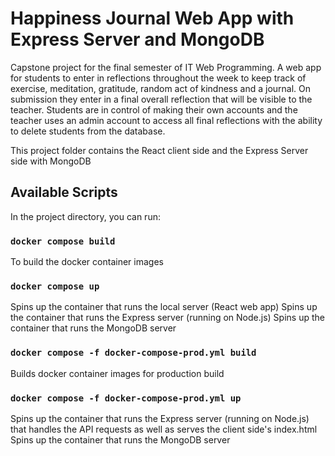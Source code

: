 # Happiness Journal Web App with Express Server and MongoDB

Capstone project for the final semester of IT Web Programming. A web app for students to enter in reflections throughout the week to keep track of exercise, meditation, gratitude, random act of kindness and a journal. On submission they enter in a final overall reflection that will be visible to the teacher. Students are in control of making their own accounts and the teacher uses an admin account to access all final reflections with the ability to delete students from the database.

This project folder contains the React client side and the Express Server side with MongoDB

## Available Scripts

In the project directory, you can run:

### `docker compose build`

To build the docker container images

### `docker compose up`

Spins up the container that runs the local server (React web app)
Spins up the container that runs the Express server (running on Node.js)
Spins up the container that runs the MongoDB server

### `docker compose -f docker-compose-prod.yml build`
Builds docker container images for production build

### `docker compose -f docker-compose-prod.yml up`

Spins up the container that runs the Express server (running on Node.js) that handles the API requests as well as serves the client side's index.html
Spins up the container that runs the MongoDB server
